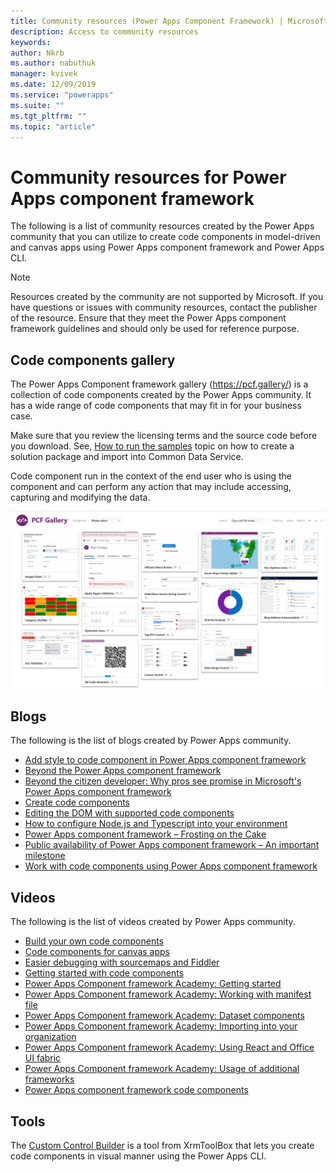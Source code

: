 ```yaml
---
title: Community resources (Power Apps Component Framework) | Microsoft Docs
description: Access to community resources
keywords:
author: Nkrb
ms.author: nabuthuk
manager: kvivek
ms.date: 12/09/2019
ms.service: "powerapps"
ms.suite: ""
ms.tgt_pltfrm: ""
ms.topic: "article"
---
```


# Community resources for Power Apps component framework

The following is a list of community resources created by the Power Apps community that you can utilize to create code components in model-driven and canvas apps using Power Apps component framework and Power Apps CLI. 

> [!NOTE]
> Resources created by the community are not supported by Microsoft. If you have questions or issues with community resources, contact the publisher of the resource.
> Ensure that they meet the Power Apps component framework guidelines and should only be used for reference purpose. 

## Code components gallery

The Power Apps Component framework gallery (<https://pcf.gallery/>) is a collection of code components created by the Power Apps community. It has a wide range of code components that may fit in for your business case. 

Make sure that you review the licensing terms and the source code before you download. See, [How to run the samples](use-sample-components.md) topic on how to create a solution package and import into Common Data Service.

Code component run in the context of the end user who is using the component and can perform any action that may include accessing, capturing and modifying the data. 

![Component gallery](media/pcf-gallery.PNG "Components gallery")


## Blogs

The following is the list of blogs created by Power Apps community.

- [Add style to code component in Power Apps component framework](https://nishantrana.me/2019/06/06/how-to-add-style-to-custom-component-in-powerapps-component-framework/)
- [Beyond the Power Apps component framework](https://www.itaintboring.com/dynamics-crm/beyond-the-powerapps-component-framework)
- [Beyond the citizen developer: Why pros see promise in Microsoft's Power Apps component framework](https://msdynamicsworld.com/story/beyond-citizen-developer-why-pros-see-promise-microsofts-powerapps-component-framework)
- [Create code components](https://debajmecrm.com/2019/04/26/in-depth-end-end-walkthrough-develop-your-custom-controls-using-power-apps-component-framework-and-use-it-on-your-crm-interface/)
- [Editing the DOM with supported code components](https://www.magnetismsolutions.com/blog/adammurchison/2019/05/29/editing-the-dom-with-supported-dynamics-365-custom-controls)
- [How to configure Node.js and Typescript into your environment](https://capuanodanilo.com/2019/06/11/how-to-configure-node-js-and-typescript-into-your-environment-to-develop-powerapps-component-frameworks-pcf)
- [Power Apps component framework – Frosting on the Cake](https://stevemordue.com/powerapps-component-framework-frosting-on-the-cake/)
- [Public availability of Power Apps component framework – An important milestone](https://crmindian.com/2019/04/24/public-availability-of-powerapps-component-framework-an-important-milestone-for-powerapps-and-d365/)
- [Work with code components using Power Apps component framework](https://powermaverick.dev/2019/05/18/create-custom-controls-using-powerapp-component-framework)

## Videos
The following is the list of videos created by Power Apps community.

- [Build your own code components](https://www.youtube.com/watch?v=S3Z_IUf1ncg)
- [Code components for canvas apps](https://www.youtube.com/watch?v=bMSCkcb4xAQ&feature=emb_logo)
- [Easier debugging with sourcemaps and Fiddler](https://www.youtube.com/watch?v=Ov-m5FBUj9g&feature=youtu.be)
- [Getting started with code components](https://www.youtube.com/watch?v=ylhVZUlGgQw)
- [Power Apps Component framework Academy: Getting started](https://www.youtube.com/watch?v=YJ9hrKxAhTU)  
- [Power Apps Component framework Academy: Working with manifest file](https://www.youtube.com/watch?v=qbSpDVTxt7U&t=5s)
- [Power Apps Component framework Academy: Dataset components](https://www.youtube.com/watch?v=OEiM97nTD0w)
- [Power Apps Component framework Academy: Importing into your organization](https://www.youtube.com/watch?v=2uO2L2xTPkc)
- [Power Apps Component framework Academy: Using React and Office UI fabric](https://www.youtube.com/watch?v=e7JNgGlI3nE)
- [Power Apps Component framework Academy: Usage of additional frameworks](https://www.youtube.com/watch?v=cOPyyDdsEjQ)
- [Power Apps component framework code components](https://www.youtube.com/watch?v=FxWF-LCCB4g&feature=youtu.be)


## Tools

The [Custom Control Builder](https://www.xrmtoolbox.com/plugins/Maverick.PCF.Builder/) is a tool from XrmToolBox that lets you create code components in visual manner using the Power Apps CLI.
